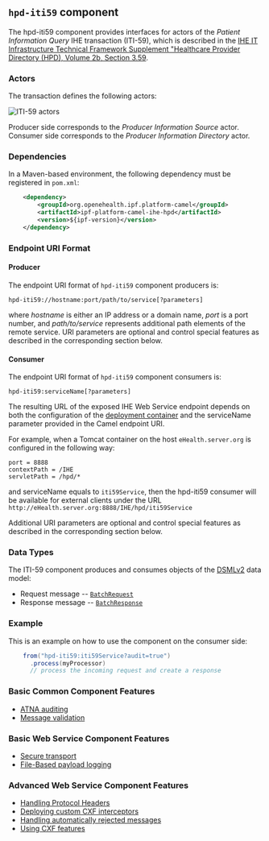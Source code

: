 
## `hpd-iti59` component

The hpd-iti59 component provides interfaces for actors of the *Patient Information Query* IHE transaction (ITI-59),
which is described in the [IHE IT Infrastructure Technical Framework Supplement "Healthcare Provider Directory (HPD), Volume 2b, Section 3.59](https://www.ihe.net/uploadedFiles/Documents/ITI/IHE_ITI_Suppl_HPD.pdf).

### Actors

The transaction defines the following actors:

![ITI-59 actors](images/iti59.png)

Producer side corresponds to the *Producer Information Source* actor.
Consumer side corresponds to the *Producer Information Directory* actor.

### Dependencies

In a Maven-based environment, the following dependency must be registered in `pom.xml`:

```xml
    <dependency>
        <groupId>org.openehealth.ipf.platform-camel</groupId>
        <artifactId>ipf-platform-camel-ihe-hpd</artifactId>
        <version>${ipf-version}</version>
    </dependency>
```

### Endpoint URI Format

#### Producer

The endpoint URI format of `hpd-iti59` component producers is:

```
hpd-iti59://hostname:port/path/to/service[?parameters]
```

where *hostname* is either an IP address or a domain name, *port* is a port number, and *path/to/service*
represents additional path elements of the remote service.
URI parameters are optional and control special features as described in the corresponding section below.

#### Consumer

The endpoint URI format of `hpd-iti59` component consumers is:

```
hpd-iti59:serviceName[?parameters]
```

The resulting URL of the exposed IHE Web Service endpoint depends on both the configuration of the [deployment container]
and the serviceName parameter provided in the Camel endpoint URI.

For example, when a Tomcat container on the host `eHealth.server.org` is configured in the following way:

```
port = 8888
contextPath = /IHE
servletPath = /hpd/*
```

and serviceName equals to `iti59Service`, then the hpd-iti59 consumer will be available for external clients under the URL
`http://eHealth.server.org:8888/IHE/hpd/iti59Service`

Additional URI parameters are optional and control special features as described in the corresponding section below.

### Data Types

The ITI-59 component produces and consumes objects of the [DSMLv2](https://www.oasis-open.org/standards#dsmlv2) data model:
* Request message -- [`BatchRequest`](../apidocs/org/openehealth/ipf/commons/ihe/hpd/stub/dsmlv2/BatchRequest.html)
* Response message -- [`BatchResponse`](../apidocs/org/openehealth/ipf/commons/ihe/hpd/stub/dsmlv2/BatchResponse.html)

### Example

This is an example on how to use the component on the consumer side:

```java
    from("hpd-iti59:iti59Service?audit=true")
      .process(myProcessor)
      // process the incoming request and create a response
```


### Basic Common Component Features

* [ATNA auditing]
* [Message validation]

### Basic Web Service Component Features

* [Secure transport]
* [File-Based payload logging]

### Advanced Web Service Component Features

* [Handling Protocol Headers]
* [Deploying custom CXF interceptors]
* [Handling automatically rejected messages]
* [Using CXF features]



[ATNA auditing]: ../ipf-platform-camel-ihe/atna.html
[Message validation]: ../ipf-platform-camel-ihe/messageValidation.html

[deployment container]: ../ipf-platform-camel-ihe-ws/deployment.html
[Secure Transport]: ../ipf-platform-camel-ihe-ws/secureTransport.html
[File-Based payload logging]: ../ipf-platform-camel-ihe-ws/payloadLogging.html

[Handling Protocol Headers]: ../ipf-platform-camel-ihe-ws/protocolHeaders.html
[Deploying custom CXF interceptors]: ../ipf-platform-camel-ihe-ws/customInterceptors.html
[Handling automatically rejected messages]: ../ipf-platform-camel-ihe-ws/handlingRejected.html
[Using CXF features]: ../ipf-platform-camel-ihe-ws/cxfFeatures.html




